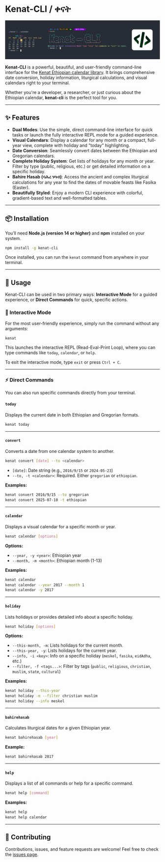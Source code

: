 # Kenat-CLI / ቀናት

![banner](assets/img/kenat-cli-banner.png)

**Kenat-CLI** is a powerful, beautiful, and user-friendly command-line interface for the [Kenat Ethiopian calendar library](https://github.com/MelakuDemeke/kenat). It brings comprehensive date conversion, holiday information, liturgical calculations, and visual calendars right to your terminal.

Whether you're a developer, a researcher, or just curious about the Ethiopian calendar, **kenat-cli** is the perfect tool for you.

---

## ✨ Features

- **Dual Modes**: Use the simple, direct command-line interface for quick tasks or launch the fully interactive REPL mode for a guided experience.
- **Visual Calendars**: Display a calendar for any month or a compact, full-year view, complete with holiday and "today" highlighting.
- **Date Conversion**: Seamlessly convert dates between the Ethiopian and Gregorian calendars.
- **Complete Holiday System**: Get lists of holidays for any month or year. Filter by type (public, religious, etc.) or get detailed information on a specific holiday.
- **Bahire Hasab (ባሕረ ሃሳብ)**: Access the ancient and complex liturgical calculations for any year to find the dates of movable feasts like Fasika (Easter).
- **Beautifully Styled**: Enjoy a modern CLI experience with colorful, gradient-based text and well-formatted tables.

---

## 📦 Installation

You’ll need **Node.js (version 14 or higher)** and **npm** installed on your system.

```bash
npm install -g kenat-cli
````

Once installed, you can run the `kenat` command from anywhere in your terminal.

---

## 🚀 Usage

Kenat-CLI can be used in two primary ways: **Interactive Mode** for a guided experience, or **Direct Commands** for quick, specific actions.

### 🔁 Interactive Mode

For the most user-friendly experience, simply run the command without any arguments:

```bash
kenat
```

This launches the interactive REPL (Read-Eval-Print Loop), where you can type commands like `today`, `calendar`, or `help`.

To exit the interactive mode, type `exit` or press `Ctrl + C`.

---

### ⚡ Direct Commands

You can also run specific commands directly from your terminal.

#### `today`

Displays the current date in both Ethiopian and Gregorian formats.

```bash
kenat today
```

---

#### `convert`

Converts a date from one calendar system to another.

```bash
kenat convert [date] --to <calendar>
```

* `[date]`: Date string (e.g., `2016/9/15` or `2024-05-23`)
* `--to, -t <calendar>`: Required. Either `gregorian` or `ethiopian`.

**Examples:**

```bash
kenat convert 2016/9/15 --to gregorian
kenat convert 2025-07-10 -t ethiopian
```

---

#### `calendar`

Displays a visual calendar for a specific month or year.

```bash
kenat calendar [options]
```

**Options:**

* `--year, -y <year>`: Ethiopian year
* `--month, -m <month>`: Ethiopian month (1-13)

**Examples:**

```bash
kenat calendar
kenat calendar --year 2017 --month 1
kenat calendar -y 2017
```

---

#### `holiday`

Lists holidays or provides detailed info about a specific holiday.

```bash
kenat holiday [options]
```

**Options:**

* `--this-month, -m`: Lists holidays for the current month.
* `--this-year, -y`: Lists holidays for the current year.
* `--info, -i <key>`: Info on a specific holiday (`meskel`, `fasika`, `eidAdha`, etc.)
* `--filter, -f <tags...>`: Filter by tags (`public`, `religious`, `christian`, `muslim`, `state`, `cultural`)

**Examples:**

```bash
kenat holiday --this-year
kenat holiday -m --filter christian muslim
kenat holiday --info meskel
```

---

#### `bahirehasab`

Calculates liturgical dates for a given Ethiopian year.

```bash
kenat bahirehasab [year]
```

**Example:**

```bash
kenat bahirehasab 2017
```

---

#### `help`

Displays a list of all commands or help for a specific command.

```bash
kenat help [command]
```

**Examples:**

```bash
kenat help
kenat help calendar
```

---

## 🤝 Contributing

Contributions, issues, and feature requests are welcome!
Feel free to check the [issues page](https://github.com/MelakuDemeke/kenat-cli/issues).


